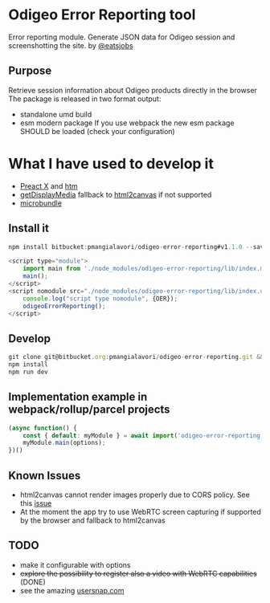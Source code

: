 # Odigeo Error Reporting tool

Error reporting module. 
Generate JSON data for Odigeo session and screenshotting the site.
by [@eatsjobs](mailto:pasquale.mangialavor@edreamsodigeo.com)

## Purpose
Retrieve session information about Odigeo products directly in the browser
The package is released in two format output: 
- standalone umd build
- esm modern package
If you use webpack the new esm package SHOULD be loaded (check your configuration)

# What I have used to develop it
- [Preact X](https://preactjs.com/) and [htm](https://github.com/developit/htm)
- [getDisplayMedia](https://developer.mozilla.org/en-US/docs/Web/API/MediaDevices/getDisplayMedia) fallback to [html2canvas](https://html2canvas.hertzen.com/) if not supported
- [microbundle](https://github.com/developit/microbundle)

## Install it
```javascript
npm install bitbucket:pmangialavori/odigeo-error-reporting#v1.1.0 --save
```

```javascript
<script type="module">
    import main from './node_modules/odigeo-error-reporting/lib/index.mjs';
    main();
</script>    
<script nomodule src="./node_modules/odigeo-error-reporting/lib/index.umd.js">
    console.log("script type nomodule", {OER});
    odigeoErrorReporting();
</script>
```

## Develop
```javascript
git clone git@bitbucket.org:pmangialavori/odigeo-error-reporting.git && cd odigeo-error-reporting
npm install
npm run dev
```

## Implementation example in webpack/rollup/parcel projects
```javascript
(async function() {
    const { default: myModule } = await import('odigeo-error-reporting');
    myModule.main(options);
})()
```

## Known Issues
- html2canvas cannot render images properly due to CORS policy. See this [issue](https://stackoverflow.com/questions/42263223/how-do-i-handle-cors-with-html2canvas-and-aws-s3-images)
- At the moment the app try to use WebRTC screen capturing if supported by the browser and fallback to html2canvas

## TODO
- make it configurable with options
- ~~explore the possibility to register also a video with WebRTC capabilities~~ (DONE)
- see the amazing [usersnap.com](https://usersnap.com/) 